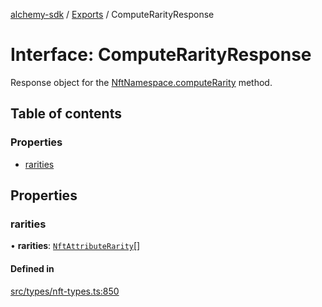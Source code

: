 [alchemy-sdk](../README.md) / [Exports](../modules.md) / ComputeRarityResponse

# Interface: ComputeRarityResponse

Response object for the [NftNamespace.computeRarity](../classes/NftNamespace.md#computerarity) method.

## Table of contents

### Properties

- [rarities](ComputeRarityResponse.md#rarities)

## Properties

### rarities

• **rarities**: [`NftAttributeRarity`](NftAttributeRarity.md)[]

#### Defined in

[src/types/nft-types.ts:850](https://github.com/alchemyplatform/alchemy-sdk-js/blob/873c9882/src/types/nft-types.ts#L850)

